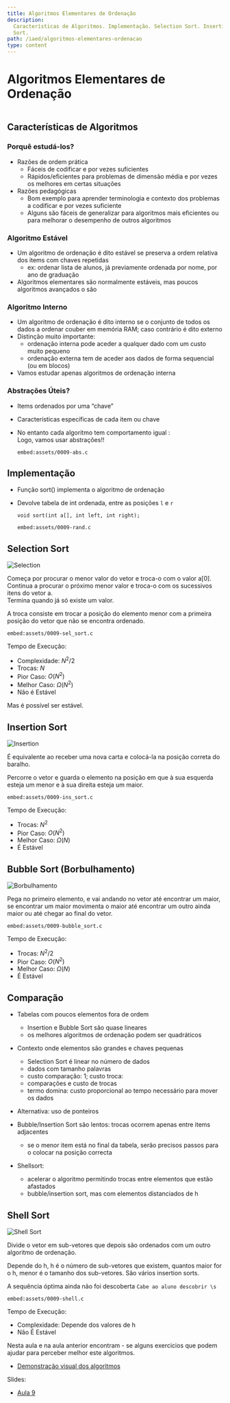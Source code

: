 ```yaml
---
title: Algoritmos Elementares de Ordenação
description:
  Características de Algoritmos. Implementação. Selection Sort. Insertion Sort. Bubble Sort (Borbulhamento). Comparação. Shell Sort.
  Sort.
path: /iaed/algoritmos-elementares-ordenacao
type: content
---
```


# Algoritmos Elementares de Ordenação

```toc

```

## Características de Algoritmos

### Porquê estudá-los?

- Razões de ordem prática
  - Fáceis de codificar e por vezes suficientes
  - Rápidos/eficientes para problemas de dimensão média e por
    vezes os melhores em certas situações
- Razões pedagógicas
  - Bom exemplo para aprender terminologia e contexto dos
    problemas a codificar e por vezes suficiente
  - Alguns são fáceis de generalizar para algoritmos mais eficientes
    ou para melhorar o desempenho de outros algoritmos

### Algoritmo Estável

- Um algoritmo de ordenação é dito estável se preserva a
  ordem relativa dos items com chaves repetidas
  - ex: ordenar lista de alunos, já previamente ordenada por nome,
    por ano de graduação
- Algoritmos elementares são normalmente estáveis, mas
  poucos algoritmos avançados o são

### Algoritmo Interno

- Um algoritmo de ordenação é dito interno se o conjunto
  de todos os dados a ordenar couber em memória RAM;
  caso contrário é dito externo
- Distinção muito importante:
  - ordenação interna pode aceder a qualquer dado com um custo
    muito pequeno
  - ordenação externa tem de aceder aos dados de forma
    sequencial (ou em blocos)
- Vamos estudar apenas algoritmos de ordenação interna

### Abstrações Úteis?

- Items ordenados por uma “chave”
- Características específicas de cada item ou chave
- No entanto cada algoritmo tem comportamento igual :\
  Logo, vamos usar abstrações!!

  `embed:assets/0009-abs.c`

## Implementação

- Função sort() implementa o algoritmo de ordenação
- Devolve tabela de int ordenada, entre as posições `l` e `r`

  `void sort(int a[], int left, int right);`

  `embed:assets/0009-rand.c`

## Selection Sort

![Selection](./assets/0009-selection-sort-animation.gif)

Começa por procurar o menor valor do vetor e troca-o com o valor a[0]. \
Continua a procurar o próximo menor valor e troca-o com os sucessivos itens do vetor a.\
Termina quando já só existe um valor.

A troca consiste em trocar a posição do elemento menor com a primeira posição do vetor que não se encontra ordenado.

`embed:assets/0009-sel_sort.c`

Tempo de Execução:

- Complexidade: $N^2/2$
- Trocas: $N$
- Pior Caso: $O(N^2)$
- Melhor Caso: $\Omega(N^2)$
- Não é Estável

Mas é possível ser estável.

## Insertion Sort

![Insertion](./assets/0009-Dark_inverted_insertion_sorting.gif)

É equivalente ao receber uma nova carta e colocá-la na posição correta do baralho.

Percorre o vetor e guarda o elemento na posição em que à sua esquerda esteja um menor e à sua direita esteja um maior.

`embed:assets/0009-ins_sort.c`

Tempo de Execução:

- Trocas: $N^2$
- Pior Caso: $O(N^2)$
- Melhor Caso: $\Omega(N)$
- É Estável

## Bubble Sort (Borbulhamento)

![Borbulhamento](./assets/0009-bubble-sort-animation.gif)

Pega no primeiro elemento, e vai andando no vetor até encontrar um maior, se encontrar um maior movimenta o maior até encontrar um outro ainda maior ou até chegar ao final do vetor.

`embed:assets/0009-bubble_sort.c`

Tempo de Execução:

- Trocas: $N^2/2$
- Pior Caso: $O(N^2)$
- Melhor Caso: $\Omega(N)$
- É Estável

## Comparação

- Tabelas com poucos elementos fora de ordem
  - Insertion e Bubble Sort são quase lineares
  - os melhores algoritmos de ordenação podem ser quadráticos
- Contexto onde elementos são grandes e chaves
  pequenas
  - Selection Sort é linear no número de dados
  - dados com tamanho palavras
  - custo comparação: 1; custo troca:
  - comparações e custo de trocas
  - termo domina: custo proporcional ao tempo necessário para mover os dados
- Alternativa: uso de ponteiros

- Bubble/Insertion Sort são lentos: trocas ocorrem apenas
  entre items adjacentes
  - se o menor item está no final da tabela, serão precisos
    passos para o colocar na posição correcta
- Shellsort:
  - acelerar o algoritmo permitindo trocas entre elementos que
    estão afastados
  - bubble/insertion sort, mas com elementos distanciados de h

## Shell Sort

![Shell Sort](./assets/0009-Shell_Sort_Algorithm.gif)

Divide o vetor em sub-vetores que depois são ordenados com um outro algoritmo de ordenação.

Depende do h, h é o número de sub-vetores que existem, quantos maior for o h, menor é o tamanho dos sub-vetores.
São vários insertion sorts.

A sequência óptima ainda não foi descoberta `Cabe ao aluno descobrir \s`

`embed:assets/0009-shell.c`

Tempo de Execução:

- Complexidade: Depende dos valores de h
- Não É Estável

Nesta aula e na aula anterior encontram - se alguns exercicios que podem ajudar para perceber melhor este algoritmos.

- [Demonstração visual dos algoritmos](https://gonque.github.io/sorting-algos/)

Slides:

- [Aula 9](https://drive.google.com/file/d/1aPyWzECPVzi0p_BKgIsZJhZkni0EdCDv/view?usp=sharing)
